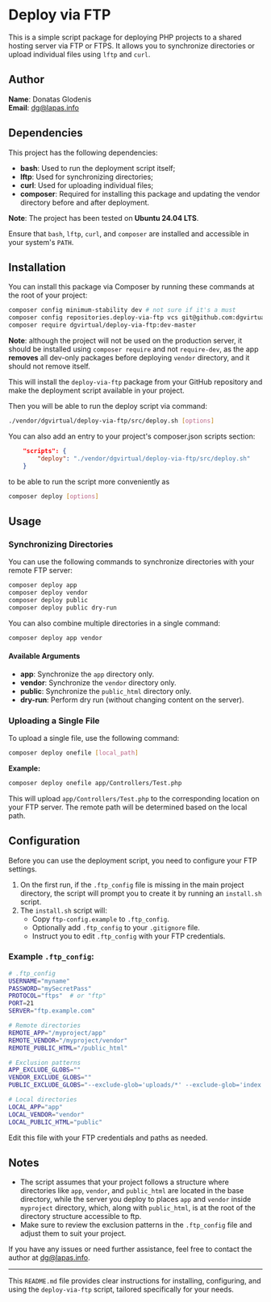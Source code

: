 # Deploy via FTP

This is a simple script package for deploying PHP projects to a shared hosting server via 
FTP or FTPS. It allows you to synchronize directories or upload individual files using `lftp` and `curl`.

## Author

**Name**: Donatas Glodenis  
**Email**: [dg@lapas.info](mailto:dg@lapas.info)

## Dependencies

This project has the following dependencies:

- **bash**: Used to run the deployment script itself;
- **lftp**: Used for synchronizing directories;
- **curl**: Used for uploading individual files;
- **composer**: Required for installing this package and updating the vendor directory before and after
deployment.

**Note**: The project has been tested on **Ubuntu 24.04 LTS**.

Ensure that `bash`, `lftp`, `curl`, and `composer` are installed and accessible in your system's `PATH`.

## Installation

You can install this package via Composer by running these commands at the root of your project:

```bash
composer config minimum-stability dev # not sure if it's a must
composer config repositories.deploy-via-ftp vcs git@github.com:dgvirtual/deploy-via-ftp.git
composer require dgvirtual/deploy-via-ftp:dev-master
```

**Note**: although the project will not be used on the production server, it should be installed
using `composer require` and not `require-dev`, as the app **removes** all dev-only packages before
deploying `vendor` directory, and it should not remove itself.

This will install the `deploy-via-ftp` package from your GitHub repository and make the 
deployment script available in your project.

Then you will be able to run the deploy script via command:

```bash
./vendor/dgvirtual/deploy-via-ftp/src/deploy.sh [options]
```

You can also add an entry to your project's composer.json scripts section:

```json
    "scripts": {
        "deploy": "./vendor/dgvirtual/deploy-via-ftp/src/deploy.sh"
    }
```

to be able to run the script more conveniently as

```bash
composer deploy [options]
```


## Usage

### Synchronizing Directories

You can use the following commands to synchronize directories with your remote FTP server:

```bash
composer deploy app
composer deploy vendor
composer deploy public
composer deploy public dry-run
```

You can also combine multiple directories in a single command:

```bash
composer deploy app vendor
```

#### Available Arguments

- **app**: Synchronize the `app` directory only.
- **vendor**: Synchronize the `vendor` directory only.
- **public**: Synchronize the `public_html` directory only.
- **dry-run**: Perform dry run (without changing content on the server).

### Uploading a Single File

To upload a single file, use the following command:

```bash
composer deploy onefile [local_path]
```

**Example:**

```bash
composer deploy onefile app/Controllers/Test.php
```

This will upload `app/Controllers/Test.php` to the corresponding location on your FTP server.
The remote path will be determined based on the local path.

## Configuration

Before you can use the deployment script, you need to configure your FTP settings.

1. On the first run, if the `.ftp_config` file is missing in the main project directory, the script will prompt you to create it by running an `install.sh` script.
2. The `install.sh` script will:
   - Copy `ftp-config.example` to `.ftp_config`.
   - Optionally add `.ftp_config` to your `.gitignore` file.
   - Instruct you to edit `.ftp_config` with your FTP credentials.

### Example `.ftp_config`:

```bash
# .ftp_config
USERNAME="myname"
PASSWORD="mySecretPass"
PROTOCOL="ftps"  # or "ftp"
PORT=21
SERVER="ftp.example.com"

# Remote directories
REMOTE_APP="/myproject/app"
REMOTE_VENDOR="/myproject/vendor"
REMOTE_PUBLIC_HTML="/public_html"

# Exclusion patterns
APP_EXCLUDE_GLOBS=""
VENDOR_EXCLUDE_GLOBS=""
PUBLIC_EXCLUDE_GLOBS="--exclude-glob='uploads/*' --exclude-glob='index.php'"

# Local directories
LOCAL_APP="app"
LOCAL_VENDOR="vendor"
LOCAL_PUBLIC_HTML="public"
```

Edit this file with your FTP credentials and paths as needed.

## Notes

- The script assumes that your project follows a structure where directories like `app`, `vendor`, and `public_html` are located in the base directory, while the server you deploy to places `app` and `vendor` inside `myproject` directory, which, along with `public_html`, is at the root of the directory structure accessible to ftp.
- Make sure to review the exclusion patterns in the `.ftp_config` file and adjust them to suit your project.

If you have any issues or need further assistance, feel free to contact the author at [dg@lapas.info](mailto:dg@lapas.info).

---

This `README.md` file provides clear instructions for installing, configuring, and using the `deploy-via-ftp` script, tailored specifically for your needs.

